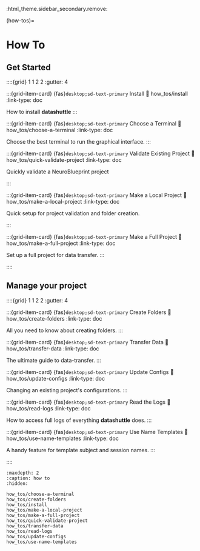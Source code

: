 :html_theme.sidebar_secondary.remove:

(how-tos)=
# How To

## Get Started

::::{grid} 1 1 2 2
:gutter: 4

:::{grid-item-card} {fas}`desktop;sd-text-primary` Install
:link: how_tos/install
:link-type: doc

How to install **datashuttle**
:::

:::{grid-item-card} {fas}`desktop;sd-text-primary` Choose a Terminal
:link: how_tos/choose-a-terminal
:link-type: doc

Choose the best terminal to run the graphical interface.
:::

:::{grid-item-card} {fas}`desktop;sd-text-primary` Validate Existing Project
:link: how_tos/quick-validate-project
:link-type: doc

Quickly validate a NeuroBlueprint project

:::

:::{grid-item-card} {fas}`desktop;sd-text-primary` Make a Local Project
:link: how_tos/make-a-local-project
:link-type: doc

Quick setup for project validation and folder creation.

:::


:::{grid-item-card} {fas}`desktop;sd-text-primary` Make a Full Project
:link: how_tos/make-a-full-project
:link-type: doc

Set up a full project for data transfer.
:::

::::

## Manage your project
::::{grid} 1 1 2 2
:gutter: 4

:::{grid-item-card} {fas}`desktop;sd-text-primary` Create Folders
:link: how_tos/create-folders
:link-type: doc

All you need to know about creating folders.
:::

:::{grid-item-card} {fas}`desktop;sd-text-primary` Transfer Data
:link: how_tos/transfer-data
:link-type: doc

The ultimate guide to data-transfer.
:::

:::{grid-item-card} {fas}`desktop;sd-text-primary` Update Configs
:link: how_tos/update-configs
:link-type: doc

Changing an existing project's configurations.
:::

:::{grid-item-card} {fas}`desktop;sd-text-primary` Read the Logs
:link: how_tos/read-logs
:link-type: doc

How to access full logs of everything **datashuttle** does.
:::

:::{grid-item-card} {fas}`desktop;sd-text-primary` Use Name Templates
:link: how_tos/use-name-templates
:link-type: doc

A handy feature for template subject and session names.
:::

::::

```{toctree}
:maxdepth: 2
:caption: how to
:hidden:

how_tos/choose-a-terminal
how_tos/create-folders
how_tos/install
how_tos/make-a-local-project
how_tos/make-a-full-project
how_tos/quick-validate-project
how_tos/transfer-data
how_tos/read-logs
how_tos/update-configs
how_tos/use-name-templates

```
